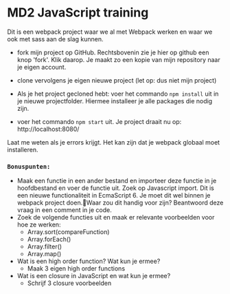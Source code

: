 # MD2 JavaScript training

Dit is een webpack project waar we al met Webpack werken en waar we ook met sass aan de slag kunnen.

* fork mijn project op GitHub. Rechtsbovenin zie je hier op github een knop 'fork'. Klik daarop. Je maakt zo een kopie van mijn repository naar je eigen account.

* clone vervolgens je eigen nieuwe project (let op: dus niet mijn project)

* Als je het project gecloned hebt: voer het commando `npm install` uit in je nieuwe projectfolder. Hiermee installeer je alle packages die nodig zijn.

* voer het commando `npm start` uit. Je project draait nu op: http://localhost:8080/

Laat me weten als je errors krijgt. Het kan zijn dat je webpack globaal moet installeren.

### `Bonuspunten:`

* Maak een functie in een ander bestand en importeer deze functie in je hoofdbestand en voer de functie uit. Zoek op Javascript import. Dit is een nieuwe functionaliteit in EcmaScript 6. Je moet dit wel binnen je webpack project doen.Waar zou dit handig voor zijn? Beantwoord deze vraag in een comment in je code.
* Zoek de volgende functies uit en maak er relevante voorbeelden voor hoe ze werken:
    * Array.sort(compareFunction)
    * Array.forEach()
    * Array.filter()
    * Array.map()
* Wat is een high order function? Wat kun je ermee?
    * Maak 3 eigen high order functions
* Wat is een closure in JavaScript en wat kun je ermee?
    * Schrijf 3 closure voorbeelden
